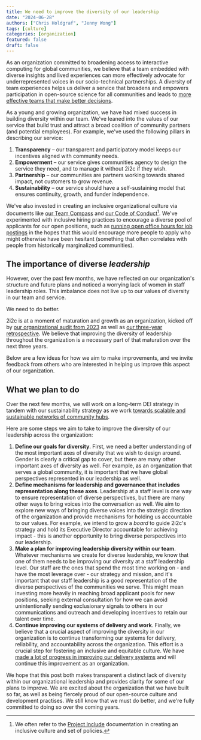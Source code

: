 ```yaml
---
title: We need to improve the diversity of our leadership
date: "2024-06-28"
authors: ["Chris Holdgraf", "Jenny Wong"]
tags: [culture]
categories: [organization]
featured: false
draft: false
---
```


As an organization committed to broadening access to interactive computing for global communities, we believe that a team embedded with diverse insights and lived experiences can more effectively advocate for underrepresented voices in our socio-technical partnerships.
A diversity of team experiences helps us deliver a service that broadens and empowers participation in open-source science for all communities and leads to [more effective teams that make better decisions](https://hbr.org/2016/11/why-diverse-teams-are-smarter).

As a young and growing organization, we have had mixed success in building diversity within our team.
We've leaned into the values of our service that build trust and attract a broad coalition of community partners (and potential employees).
For example, we've used the following pillars in describing our service:

1. **Transparency** – our transparent and participatory model keeps our incentives aligned with community needs.
1. **Empowerment** – our service gives communities agency to design the service they need, and to manage it without 2i2c if they wish.
1. **Partnership** – our communities are partners working towards shared impact, not customers to grow revenue.
1. **Sustainability** – our service should have a self-sustaining model that ensures continuity, growth, and funder independence.

We've also invested in creating an inclusive organizational culture via documents like [our Team Compass](https://compass.2i2c.org) and [our Code of Conduct](https://compass.2i2c.org/code-of-conduct/)[^include]. We've experimented with inclusive hiring practices to encourage a diverse pool of applicants for our open positions, such as [running open office hours for job postings](https://2i2c.org/blog/2022/product-community-lead-drop-in-notes/) in the hopes that this would encourage more people to apply who might otherwise have been hesitant (something that often correlates with people from historically marginalized communities).

[^include]: We often refer to the [Project Include](https://projectinclude.org) documentation in creating an inclusive culture and set of policies. 

## The importance of diverse _leadership_

However, over the past few months, we have reflected on our organization's structure and future plans and noticed a worrying lack of women in staff leadership roles. This imbalance does not live up to our values of diversity in our team and service.

We need to do better.

2i2c is at a moment of maturation and growth as an organization, kicked off by [our organizational audit from 2023](../2023/organizational-report/index.md) as well as [our three-year retrospective](../report-czi/index.md).
We believe that improving the diversity of leadership throughout the organization is a necessary part of that maturation over the next three years.

Below are a few ideas for how we aim to make improvements, and we invite feedback from others who are interested in helping us improve this aspect of our organization.

## What we plan to do

Over the next few months, we will work on a long-term DEI strategy in tandem with our sustainability strategy as we work [towards scalable and sustainable networks of community hubs](../funding-community-networks/index.md).

Here are some steps we aim to take to improve the diversity of our leadership across the organization:

1. **Define our goals for diversity**. First, we need a better understanding of the most important axes of diversity that we wish to design around. Gender is clearly a critical gap to cover, but there are many other important axes of diversity as well. For example, as an organization that serves a global community, it is important that we have global perspectives represented in our leadership as well.
2. **Define mechanisms for leadership and governance that includes representation along these axes**. Leadership at a staff level is one way to ensure representation of diverse perspectives, but there are many other ways to bring voices into the conversation as well. We aim to explore new ways of bringing diverse voices into the strategic direction of the organization and provide mechanisms for holding us accountable to our values. For example, we intend to grow a _board_ to guide 2i2c's strategy and hold its Executive Director accountable for achieving impact - this is another opportunity to bring diverse perspectives into our leadership.
3. **Make a plan for improving leadership diversity within our team**. Whatever mechanisms we create for diverse leadership, we know that one of them needs to be improving our diversity at a staff leadership level. Our staff are the ones that spend the most time working on - and have the most leverage over - our strategy and mission, and it's important that our staff leadership is a good representation of the diverse perspectives of the communities we serve. This might mean investing more heavily in reaching broad applicant pools for new positions, seeking external consultation for how we can avoid unintentionally sending exclusionary signals to others in our communications and outreach and developing incentives to retain our talent over time.
4. **Continue improving our systems of delivery and work**. Finally, we believe that a crucial aspect of improving the diversity in our organization is to continue transforming our systems for delivery, reliability, and accountability across the organization. This effort is a crucial step for fostering an inclusive and equitable culture. We have [made a lot of progress in improving our delivery systems](../delivery-improvements/index.md) and will continue this improvement as an organization.

We hope that this post both makes transparent a distinct lack of diversity within our organizational leadership and provides clarity for some of our plans to improve.
We are excited about the organization that we have built so far, as well as being fiercely proud of our open-source culture and development practises.
We still know that we must do better, and we're fully committed to doing so over the coming years.
